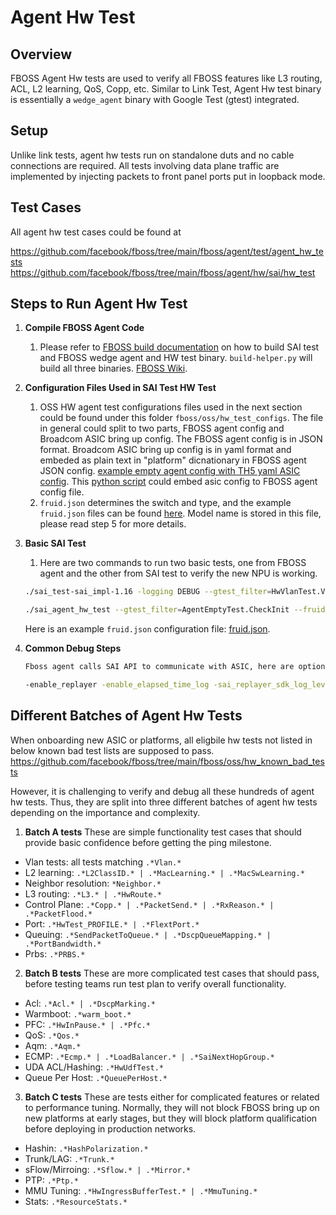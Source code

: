 # Agent Hw Test

## Overview

FBOSS Agent Hw tests are used to verify all FBOSS features like L3 routing, ACL, L2 learning, QoS, Copp, etc. Similar to Link Test, Agent Hw test binary is essentially a `wedge_agent` binary with Google Test (gtest) integrated.

## Setup

Unlike link tests, agent hw tests run on standalone duts and no cable connections are required. All tests involving data plane traffic are implemented by injecting packets to front panel ports put in loopback mode.

## Test Cases

All agent hw test cases could be found at

https://github.com/facebook/fboss/tree/main/fboss/agent/test/agent_hw_tests
https://github.com/facebook/fboss/tree/main/fboss/agent/hw/sai/hw_test

## Steps to Run Agent Hw Test

1. **Compile FBOSS Agent Code**
    1. Please refer to [FBOSS build documentation](https://facebook.github.io/fboss/docs/build/building_fboss_on_docker_containers/) on how to build SAI test and FBOSS wedge agent and HW test binary. `build-helper.py` will build all three binaries. [FBOSS Wiki](https://facebook.github.io/fboss/docs/build/building_fboss_on_docker_containers/).

2. **Configuration Files Used in SAI Test HW Test**
    1. OSS HW agent test configurations files used in the next section could be found under this folder `fboss/oss/hw_test_configs`. The file in general could split to two parts, FBOSS agent config and Broadcom ASIC bring up config. The FBOSS agent config is in JSON format. Broadcom ASIC bring up config is in yaml format and embeded as plain text in "platform" dicnationary in FBOSS agent JSON config. [example empty agent config with TH5 yaml ASIC config](https://github.com/facebook/fboss/blob/main/fboss/oss/hw_test_configs/montblanc.agent.materialized_JSON). This [python script](https://github.com/facebook/fboss/blob/main/fboss/lib/asic_config_v2/generate_agent_config_from_asic_config.py) could embed asic config to FBOSS agent config file.
    2. `fruid.json` determines the switch and type, and the example `fruid.json` files can be found [here](https://github.com/facebook/fboss/blob/main/fbcode/fboss/oss/scripts/run_configs/). Model name is stored in this file, please read step 5 for more details.

3. **Basic SAI Test**
    1. Here are two commands to run two basic tests, one from FBOSS agent and the other from SAI test to verify the new NPU is working.

    ```bash
    ./sai_test-sai_impl-1.16 -logging DEBUG --gtest_filter=HwVlanTest.VlanApplyConfig --flexports --fruid_filepath /home/bcmsim/config/fruid.json --config icecube_configuration/icepack.agent.materialized_JSON --logging DBG6

    ./sai_agent_hw_test --gtest_filter=AgentEmptyTest.CheckInit --fruid_filepath /home/bcmsim/config/fruid.json --config icepack.agent.materialized_JSON
    ```

    Here is an example `fruid.json` configuration file: [fruid.json](https://github.com/facebook/fboss/blob/main/fboss/lib/platforms/PlatformProductInfo.cpp).

4. **Common Debug Steps**

    ```bash
    Fboss agent calls SAI API to communicate with ASIC, here are options to collect SAI replayer.

    -enable_replayer -enable_elapsed_time_log -sai_replayer_sdk_log_level DEBUG -sai_log /root/sai_log
    ```

## Different Batches of Agent Hw Tests

When onboarding new ASIC or platforms, all eligbile hw tests not listed in below known bad test lists are supposed to pass.
https://github.com/facebook/fboss/tree/main/fboss/oss/hw_known_bad_tests

However, it is challenging to verify and debug all these hundreds of agent hw tests. Thus, they are split into three different batches of agent hw tests depending on the importance and complexity.

1. **Batch A tests**
These are simple functionality test cases that should provide basic confidence before getting the ping milestone.
- Vlan tests: all tests matching `.*Vlan.*`
- L2 learning: `.*L2ClassID.* | .*MacLearning.* | .*MacSwLearning.*`
- Neighbor resolution: `*Neighbor.*`
- L3 routing: `.*L3.* | .*HwRoute.*`
- Control Plane: `.*Copp.* | .*PacketSend.* | .*RxReason.* | .*PacketFlood.*`
- Port: `.*HwTest_PROFILE.* | .*FlextPort.*`
- Queuing: `.*SendPacketToQueue.* | .*DscpQueueMapping.* | .*PortBandwidth.*`
- Prbs: `.*PRBS.*`

2. **Batch B tests**
These are more complicated test cases that should pass, before testing teams run test plan to verify overall functionality.
- Acl: `.*Acl.* | .*DscpMarking.*`
- Warmboot: `.*warm_boot.*`
- PFC: `.*HwInPause.* | .*Pfc.*`
- QoS: `.*Qos.*`
- Aqm: `.*Aqm.*`
- ECMP: `.*Ecmp.* | .*LoadBalancer.* | .*SaiNextHopGroup.*`
- UDA ACL/Hashing: `.*HwUdfTest.*`
- Queue Per Host: `.*QueuePerHost.*`

3. **Batch C tests**
These are tests either for complicated features or related to performance tuning. Normally, they will not block FBOSS bring up on new platforms at early stages, but they will block platform qualification before deploying in production networks.
- Hashin: `.*HashPolarization.*`
- Trunk/LAG: `.*Trunk.*`
- sFlow/Mirroing: `.*Sflow.* | .*Mirror.*`
- PTP: `.*Ptp.*`
- MMU Tuning: `.*HwIngressBufferTest.* | .*MmuTuning.*`
- Stats: `.*ResourceStats.*`

